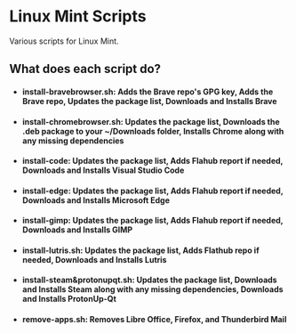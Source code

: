 # Linux Mint Scripts
Various scripts for Linux Mint.

## What does each script do?
- #### install-bravebrowser.sh: Adds the Brave repo's GPG key, Adds the Brave repo, Updates the package list, Downloads and Installs Brave
- #### install-chromebrowser.sh: Updates the package list, Downloads the .deb package to your ~/Downloads folder, Installs Chrome along with any missing dependencies
- #### install-code: Updates the package list, Adds Flahub report if needed, Downloads and Installs Visual Studio Code
- #### install-edge: Updates the package list, Adds Flahub report if needed, Downloads and Installs Microsoft Edge
- #### install-gimp: Updates the package list, Adds Flahub report if needed, Downloads and Installs GIMP
- #### install-lutris.sh: Updates the package list, Adds Flathub repo if needed, Downloads and Installs Lutris
- #### install-steam&protonupqt.sh: Updates the package list, Downloads and Installs Steam along with any missing dependencies, Downloads and Installs ProtonUp-Qt
- #### remove-apps.sh: Removes Libre Office, Firefox, and Thunderbird Mail
